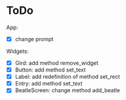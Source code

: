 # ToDo

App:
 - [X] change prompt

Widgets:
 - [X] Gird: add method remove_widget
 - [X] Button: add method set_text
 - [X] Label: add redefinition of method set_rect
 - [X] Entry: add method set_text
 - [X] BeatleScreen: change method add_beatle
